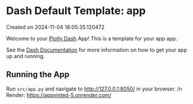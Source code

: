 # Dash Default Template: app

Created on 2024-11-04 18:05:35.120472

Welcome to your [Plotly Dash](https://plotly.com/dash/) App! This is a template for your app app.

See the [Dash Documentation](https://dash.plotly.com/introduction) for more information on how to get your app up and running.

## Running the App

Run `src/app.py` and navigate to http://127.0.0.1:8050/ in your browser. /n
Render: https://appvinted-5.onrender.com/ 
